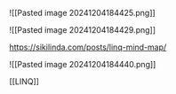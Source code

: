 ![[Pasted image 20241204184425.png]]

![[Pasted image 20241204184429.png]]

https://sikilinda.com/posts/linq-mind-map/

![[Pasted image 20241204184440.png]]

[[LINQ]]